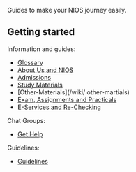 

Guides to make your NIOS journey easily. 

## Getting started
Information and guides:
- [Glossary](/wiki/Glossary)
- [About Us and NIOS](/wiki/About)
- [Admissions](/wiki/Admissions)
- [Study Materials](/wiki/Study-Materials)
- [Other-Materials](/wiki/ other-martials)
- [Exam, Assignments and Practicals](/wiki/Exams-Assignments)
- [E-Services and Re-Checking](/wiki/EServices)

Chat Groups:
- [Get Help](/wiki/Get_Help)

Guidelines:
- [Guidelines](/wiki/Guidelines)
